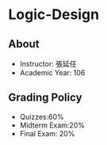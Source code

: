 Logic-Design
===
## About
- Instructor: 張延任
- Academic Year: 106

## Grading Policy
- Quizzes:60%
- Midterm Exam:20%
- Final Exam: 20%